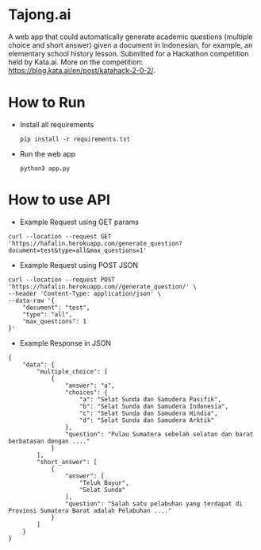 # Tajong.ai

A web app that could automatically generate academic questions (multiple choice and short answer) given a document in Indonesian, for example, an elementary school history lesson. Submitted for a Hackathon competition held by Kata.ai. More on the competition: https://blog.kata.ai/en/post/katahack-2-0-2/.

# How to Run

- Install all requirements

  `pip install -r requirements.txt`

- Run the web app

  `python3 app.py`

# How to use API

- Example Request using GET params

```
curl --location --request GET 'https://hafalin.herokuapp.com/generate_question?document=test&type=all&max_questions=1'
```

- Example Request using POST JSON

```
curl --location --request POST 'https://hafalin.herokuapp.com//generate_question/' \
--header 'Content-Type: application/json' \
--data-raw '{
    "document": "test",
    "type": "all",
    "max_questions": 1
}'
```

- Example Response in JSON

```
{
    "data": {
        "multiple_choice": [
            {
                "answer": "a",
                "choices": {
                    "a": "Selat Sunda dan Samudera Pasifik",
                    "b": "Selat Sunda dan Samudera Indonesia",
                    "c": "Selat Sunda dan Samudera Hindia",
                    "d": "Selat Sunda dan Samudera Arktik"
                },
                "question": "Pulau Sumatera sebelah selatan dan barat berbatasan dengan ...."
            }
        ],
        "short_answer": [
            {
                "answer": [
                    "Teluk Bayur",
                    "Selat Sunda"
                ],
                "question": "Salah satu pelabuhan yang terdapat di Provinsi Sumatera Barat adalah Pelabuhan ...."
            }
        ]
    }
}
```
